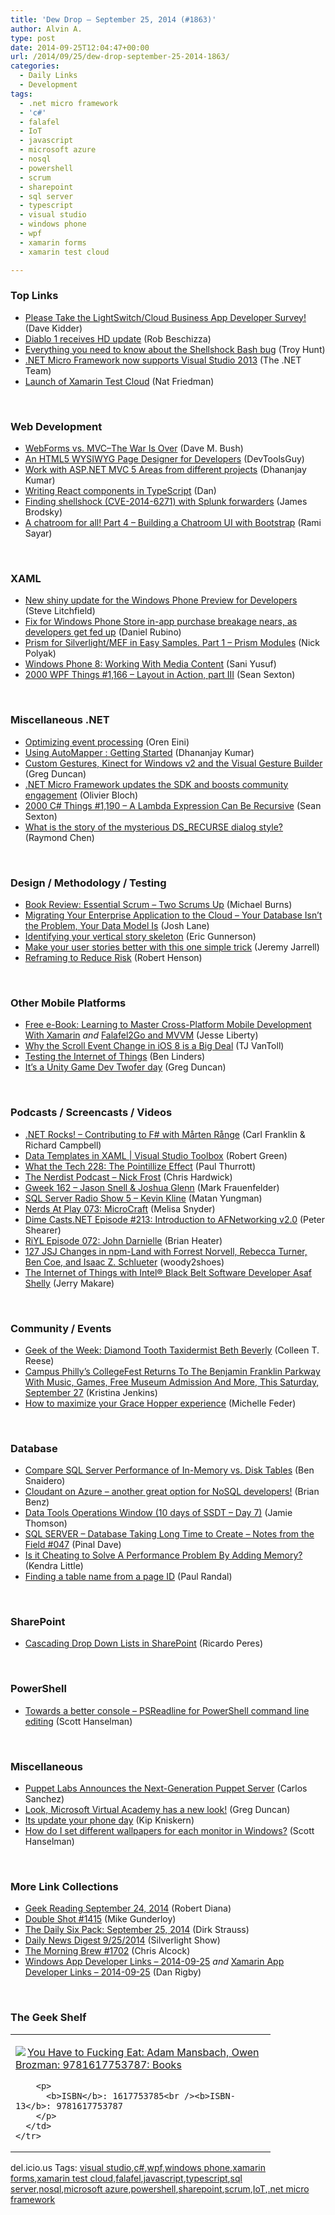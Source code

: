 ```yaml
---
title: 'Dew Drop – September 25, 2014 (#1863)'
author: Alvin A.
type: post
date: 2014-09-25T12:04:47+00:00
url: /2014/09/25/dew-drop-september-25-2014-1863/
categories:
  - Daily Links
  - Development
tags:
  - .net micro framework
  - 'c#'
  - falafel
  - IoT
  - javascript
  - microsoft azure
  - nosql
  - powershell
  - scrum
  - sharepoint
  - sql server
  - typescript
  - visual studio
  - windows phone
  - wpf
  - xamarin forms
  - xamarin test cloud

---
```

### <a name="top"></a>Top Links

  * <a href="http://social.msdn.microsoft.com/Forums/vstudio/en-US/faabe8b9-7efa-400a-b6e3-5b96542100c0/please-take-the-lightswitchcloud-business-app-developer-survey?forum=lightswitch" target="_blank">Please Take the LightSwitch/Cloud Business App Developer Survey!</a> (Dave Kidder) 
  * <a href="http://feedproxy.google.com/~r/boingboing/iBag/~3/htJmV35fYZc/diablo-1-classic-action-rpg.html" target="_blank">Diablo 1 receives HD update</a> (Rob Beschizza) 
  * <a href="http://feedproxy.google.com/~r/TroyHunt/~3/lupn0-KPSmE/everything-you-need-to-know-about.html" target="_blank">Everything you need to know about the Shellshock Bash bug</a> (Troy Hunt) 
  * <a href="http://blogs.msdn.com/b/dotnet/archive/2014/09/24/net-micro-framework-now-supports-visual-studio-2013.aspx" target="_blank">.NET Micro Framework now supports Visual Studio 2013</a> (The .NET Team) 
  * <a href="http://blog.xamarin.com/launch-of-xamarin-test-cloud/" target="_blank">Launch of Xamarin Test Cloud</a> (Nat Friedman)

&nbsp;

### <a name="web"></a>Web Development

  * <a href="http://blog.dmbcllc.com/webforms-vs-mvcthe-war-is-over/" target="_blank">WebForms vs. MVC–The War Is Over</a> (Dave M. Bush) 
  * <a href="http://www.infragistics.com/community/blogs/marketing/archive/2014/09/24/an-html5-wysiwyg-page-designer-for-developers.aspx" target="_blank">An HTML5 WYSIWYG Page Designer for Developers</a> (DevToolsGuy) 
  * <a href="http://blog.falafel.com/work-asp-net-mvc-5-areas-different-projects/" target="_blank">Work with ASP.NET MVC 5 Areas from different projects</a> (Dhananjay Kumar) 
  * <a href="http://www.productiverage.com/writing-react-components-in-typescript" target="_blank">Writing React components in TypeScript</a> (Dan) 
  * <a href="http://blogs.splunk.com/2014/09/24/finding-shellshock-cve-2014-6271-with-splunk-forwarders/" target="_blank">Finding shellshock (CVE-2014-6271) with Splunk forwarders</a> (James Brodsky) 
  * <a href="http://feedproxy.google.com/~r/CanDevs/~3/AHmXDRkwByw/a-chatroom-for-all-part-4-building-a-chatroom-ui-with-bootstrap-node-js.aspx" target="_blank">A chatroom for all! Part 4 – Building a Chatroom UI with Bootstrap</a> (Rami Sayar)

&nbsp;

### <a name="silverlight"></a>XAML

  * <a href="http://allaboutwindowsphone.com/flow/item/20138_New_shiny_update_for_the_Windo.php" target="_blank">New shiny update for the Windows Phone Preview for Developers</a> (Steve Litchfield) 
  * <a href="http://feedproxy.google.com/~r/wmexperts/~3/3hHvi4uuaZo/story01.htm" target="_blank">Fix for Windows Phone Store in-app purchase breakage nears, as developers get fed up</a> (Daniel Rubino) 
  * <a href="http://www.codeproject.com/Articles/155835/Prism-for-Silverlight-MEF-in-Easy-Samples-Part-P" target="_blank">Prism for Silverlight/MEF in Easy Samples. Part 1 &#8211; Prism Modules</a> (Nick Polyak) 
  * <a href="http://code.tutsplus.com/tutorials/windows-phone-8-working-with-media-content--cms-20490" target="_blank">Windows Phone 8: Working With Media Content</a> (Sani Yusuf) 
  * <a href="http://wpf.2000things.com/2014/09/25/1166-layout-in-action-part-iii/" target="_blank">2000 WPF Things #1,166 – Layout in Action, part III</a> (Sean Sexton)

&nbsp;

### <a name="dotnet"></a>Miscellaneous .NET

  * <a href="http://feedproxy.google.com/~r/AyendeRahien/~3/hQLnr62wa5s/optimizing-event-processing" target="_blank">Optimizing event processing</a> (Oren Eini) 
  * <a href="http://debugmode.net/2014/09/25/using-automapper-getting-started/" target="_blank">Using AutoMapper : Getting Started</a> (Dhananjay Kumar) 
  * <a href="http://channel9.msdn.com/coding4fun/kinect/Custom-Gestures-Kinect-for-Windows-v2-and-the-Visual-Gesture-Builder" target="_blank">Custom Gestures, Kinect for Windows v2 and the Visual Gesture Builder</a> (Greg Duncan) 
  * <a href="http://msopentech.com/blog/2014/09/24/net-micro-framework-vs2013/" target="_blank">.NET Micro Framework updates the SDK and boosts community engagement</a> (Olivier Bloch) 
  * <a href="http://csharp.2000things.com/2014/09/25/1190-a-lambda-expression-can-be-recursive/" target="_blank">2000 C# Things #1,190 – A Lambda Expression Can Be Recursive</a> (Sean Sexton) 
  * <a href="http://blogs.msdn.com/b/oldnewthing/archive/2014/09/24/10560089.aspx" target="_blank">What is the story of the mysterious DS_RECURSE dialog style?</a> (Raymond Chen)

&nbsp;

### <a name="design"></a>Design / Methodology / Testing

  * <a href="http://scrumblogmillionaire.com/2014/09/25/book-review-essential-scrum-two-scrums-up/" target="_blank">Book Review: Essential Scrum – Two Scrums Up</a> (Michael Burns) 
  * <a href="http://blog.wintellect.com:80/blogs/jlane/migrating-your-enterprise-application-to-the-cloud-%E2%80%93-your-database-isn%E2%80%99t-the-problem-your-data-model-is" target="_blank">Migrating Your Enterprise Application to the Cloud – Your Database Isn’t the Problem, Your Data Model Is</a> (Josh Lane) 
  * <a href="http://blogs.msdn.com/b/ericgu/archive/2014/09/24/identifying-your-vertical-story-skeleton.aspx" target="_blank">Identifying your vertical story skeleton</a> (Eric Gunnerson) 
  * <a href="http://blog.pluralsight.com/reverse-user-stories" target="_blank">Make your user stories better with this one simple trick</a> (Jeremy Jarrell) 
  * <a href="http://feedproxy.google.com/~r/LeadingAgile/~3/JwC7jL2e7XQ/" target="_blank">Reframing to Reduce Risk</a> (Robert Henson)

&nbsp;

### <a name="mobile"></a>Other Mobile Platforms

  * <a href="http://feedproxy.google.com/~r/JesseLiberty-SilverlightGeek/~3/ZKfstm-C1wY/" target="_blank">Free e-Book: Learning to Master Cross-Platform Mobile Development With Xamarin</a> _and_ <a href="http://blog.falafel.com/falafel2go-mvvm/" target="_blank">Falafel2Go and MVVM</a> (Jesse Liberty) 
  * <a href="http://developer.telerik.com/featured/scroll-event-change-ios-8-big-deal/" target="_blank">Why the Scroll Event Change in iOS 8 is a Big Deal</a> (TJ VanToll) 
  * <a href="http://www.infoq.com/news/2014/09/testing-iot?utm_campaign=infoq_content&utm_source=infoq&utm_medium=feed&utm_term=global" target="_blank">Testing the Internet of Things</a> (Ben Linders) 
  * <a href="http://channel9.msdn.com/coding4fun/blog/Its-a-Unity-Game-Dev-Twofer-day" target="_blank">It&#8217;s a Unity Game Dev Twofer day</a> (Greg Duncan)

&nbsp;

### <a name="podcasts"></a>Podcasts / Screencasts / Videos

  * <a href="http://www.dotnetrocks.com/default.aspx?ShowNum=1040" target="_blank">.NET Rocks! &#8211; Contributing to F# with Mårten Rånge</a> (Carl Franklin & Richard Campbell) 
  * <a href="http://channel9.msdn.com/Shows/Visual-Studio-Toolbox/Data-Templates-in-XAML" target="_blank">Data Templates in XAML | Visual Studio Toolbox</a> (Robert Green) 
  * <a href="http://winsupersite.com/podcasts/what-tech-228-pointillize-effect" target="_blank">What the Tech 228: The Pointillize Effect</a> (Paul Thurrott) 
  * <a href="http://nerdist.libsyn.com/nick-frost" target="_blank">The Nerdist Podcast &#8211; Nick Frost</a> (Chris Hardwick) 
  * <a href="http://feedproxy.google.com/~r/boingboing/iBag/~3/lIpcLZegnho/gweek-162-jason-snell-josh.html" target="_blank">Gweek 162 &#8211; Jason Snell & Joshua Glenn</a> (Mark Frauenfelder) 
  * <a href="http://www.sqlserverradio.com/show5/" target="_blank">SQL Server Radio Show 5 – Kevin Kline</a> (Matan Yungman) 
  * <a href="http://www.themarriedgamers.net/nerds-at-play-073-microcraft/" target="_blank">Nerds At Play 073: MicroCraft</a> (Melisa Snyder) 
  * <a href="http://www.dimecasts.net/Casts/CastFeedDetails/213" target="_blank">Dime Casts.NET Episode #213: Introduction to AFNetworking v2.0</a> (Peter Shearer) 
  * <a href="http://riyl.podbean.com/e/episode-072-john-darnielle/" target="_blank">RiYL Episode 072: John Darnielle</a> (Brian Heater) 
  * <a href="http://javascriptjabber.com/127-jsj-changes-in-npm-land-with-forrest-norvell-rebecca-turner-ben-coe-and-isaac-z-schlueter/" target="_blank">127 JSJ Changes in npm-Land with Forrest Norvell, Rebecca Turner, Ben Coe, and Isaac Z. Schlueter</a> (woody2shoes) 
  * <a href="https://software.intel.com/en-us/videos/the-internet-of-things-with-intel-black-belt-software-developer-asaf-shelly" target="_blank">The Internet of Things with Intel® Black Belt Software Developer Asaf Shelly</a> (Jerry Makare)

&nbsp;

### <a name="events"></a>Community / Events

  * <a href="http://www.geekadelphia.com/2014/09/24/geek-of-the-week-diamond-tooth-taxidermist-beth-beverly/" target="_blank">Geek of the Week: Diamond Tooth Taxidermist Beth Beverly</a> (Colleen T. Reese) 
  * <a href="http://www.uwishunu.com/2014/09/campus-phillys-collegefest-returns-to-the-benjamin-franklin-parkway-with-music-games-free-museum-admission-and-more-this-saturday-september-27/" target="_blank">Campus Philly’s CollegeFest Returns To The Benjamin Franklin Parkway With Music, Games, Free Museum Admission And More, This Saturday, September 27</a> (Kristina Jenkins) 
  * <a href="http://feeds.microsoftjobsblog.com/~r/MicrosoftJobsBlog/~3/AQhSV2N45ag/" target="_blank">How to maximize your Grace Hopper experience</a> (Michelle Feder)

&nbsp;

### <a name="sql"></a>Database

  * <a href="http://feedproxy.google.com/~r/MSSQLTips-LatestSqlServerTips/~3/-RvkvtmURvw/tip.asp" target="_blank">Compare SQL Server Performance of In-Memory vs. Disk Tables</a> (Ben Snaidero) 
  * <a href="http://msopentech.com/blog/2014/09/24/cloudant-azure-another-great-option-nosql-developers/" target="_blank">Cloudant on Azure – another great option for NoSQL developers!</a> (Brian Benz) 
  * <a href="http://feedproxy.google.com/~r/jamiet/~3/wRIqUvf1GVQ/data-tools-operations-window-10-days-of-ssdt-day-7.aspx" target="_blank">Data Tools Operations Window (10 days of SSDT – Day 7)</a> (Jamie Thomson) 
  * <a href="http://blog.sqlauthority.com/2014/09/25/sql-server-database-taking-long-time-to-create-notes-from-the-field-047/" target="_blank">SQL SERVER – Database Taking Long Time to Create – Notes from the Field #047</a> (Pinal Dave) 
  * <a href="http://feedproxy.google.com/~r/BrentOzar-SqlServerDba/~3/CxdXYsak7q8/" target="_blank">Is it Cheating to Solve A Performance Problem By Adding Memory?</a> (Kendra Little) 
  * <a href="http://feedproxy.google.com/~r/PaulSRandal/~3/MYkfQP9Cu78/" target="_blank">Finding a table name from a page ID</a> (Paul Randal)

&nbsp;

### <a name="sp"></a>SharePoint

  * <a href="http://weblogs.asp.net:80/ricardoperes/cascading-drop-down-lists-in-sharepoint" target="_blank">Cascading Drop Down Lists in SharePoint</a> (Ricardo Peres)

&nbsp;

### <a name="ps"></a>PowerShell

  * <a href="http://feeds.hanselman.com/~/75301367/0/scotthanselman~Towards-a-better-console-PSReadline-for-PowerShell-command-line-editing.aspx" target="_blank">Towards a better console &#8211; PSReadline for PowerShell command line editing</a> (Scott Hanselman)

&nbsp;

### <a name="misc"></a>Miscellaneous

  * <a href="http://www.infoq.com/news/2014/09/next-generation-puppet-server?utm_campaign=infoq_content&utm_source=infoq&utm_medium=feed&utm_term=global" target="_blank">Puppet Labs Announces the Next-Generation Puppet Server</a> (Carlos Sanchez) 
  * <a href="http://coolthingoftheday.blogspot.com/2014/09/look-microsoft-virtual-academy-has-new.html" target="_blank">Look, Microsoft Virtual Academy has a new look!</a> (Greg Duncan) 
  * <a href="http://feedproxy.google.com/~r/liveside/~3/zA1shFL7bpI/" target="_blank">Its update your phone day</a> (Kip Kniskern) 
  * <a href="http://feeds.hanselman.com/~/75323105/0/scotthanselman~How-do-I-set-different-wallpapers-for-each-monitor-in-Windows.aspx" target="_blank">How do I set different wallpapers for each monitor in Windows?</a> (Scott Hanselman)

&nbsp;

### <a name="links"></a>More Link Collections

  * <a href="http://feeds.regulargeek.com/~r/RegularGeek/~3/awBxf6LFuuA/" target="_blank">Geek Reading September 24, 2014</a> (Robert Diana) 
  * <a href="http://afreshcup.com/home/2014/9/24/double-shot-1415.html" target="_blank">Double Shot #1415</a> (Mike Gunderloy) 
  * <a href="http://www.dirkstrauss.com/the-daily-six-pack/iphone-keyboards" target="_blank">The Daily Six Pack: September 25, 2014</a> (Dirk Strauss) 
  * <a href="http://feedproxy.google.com/~r/silverlightshow/~3/lvO00Yj7YFI/Daily-News-Digest-9-25-2014.aspx" target="_blank">Daily News Digest 9/25/2014</a> (Silverlight Show) 
  * <a href="http://feedproxy.google.com/~r/ReflectivePerspective/~3/Kvwomc09cZI/" target="_blank">The Morning Brew #1702</a> (Chris Alcock) 
  * <a href="http://windowsappdev.com/2014/09/windows-app-developer-links-2014-09-25/" target="_blank">Windows App Developer Links &#8211; 2014-09-25</a> _and_ <a href="http://xamarinappdev.com/2014/09/xamarin-app-developer-links-2014-09-25/" target="_blank">Xamarin App Developer Links &#8211; 2014-09-25</a> (Dan Rigby)

&nbsp;

### <a name="shelf"></a>The Geek Shelf

<div id="scid:7dc1bd33-94bd-46fd-a20b-0131235bcd47:bc52688c-574d-4aaf-b5f7-ba54a3f89acb" class="wlWriterEditableSmartContent" style="float: none; padding-bottom: 0px; padding-top: 0px; padding-left: 0px; margin: 0px; display: inline; padding-right: 0px">
  <table cellspacing="0" cellpadding="2" width="400" border="0" unselectable="on">
    <tr>
      <td valign="top" width="400">
        <p>
          <a title="You Have to Fucking Eat: Adam Mansbach, Owen Brozman: 9781617753787: Books" href="http://www.amazon.com/exec/obidos/ASIN/1617753785/alvinashcraft-20"><img data-recalc-dims="1" decoding="async" src="https://i0.wp.com/images.amazon.com/images/P/1617753785.01.MZZZZZZZ.jpg?w=660" border="0" align="left" style="float:left" />You Have to Fucking Eat: Adam Mansbach, Owen Brozman: 9781617753787: Books</a>
        </p>
        
        <p>
          <b>ISBN</b>: 1617753785<br /><b>ISBN-13</b>: 9781617753787
        </p>
      </td>
    </tr>
  </table>
</div>

<div id="scid:0767317B-992E-4b12-91E0-4F059A8CECA8:99f631fe-f3e7-4742-b0a6-16bbde834f55" class="wlWriterEditableSmartContent" style="float: none; padding-bottom: 0px; padding-top: 0px; padding-left: 0px; margin: 0px; display: inline; padding-right: 0px">
  del.icio.us Tags: <a href="http://del.icio.us/popular/visual+studio" rel="tag">visual studio</a>,<a href="http://del.icio.us/popular/c%23" rel="tag">c#</a>,<a href="http://del.icio.us/popular/wpf" rel="tag">wpf</a>,<a href="http://del.icio.us/popular/windows+phone" rel="tag">windows phone</a>,<a href="http://del.icio.us/popular/xamarin+forms" rel="tag">xamarin forms</a>,<a href="http://del.icio.us/popular/xamarin+test+cloud" rel="tag">xamarin test cloud</a>,<a href="http://del.icio.us/popular/falafel" rel="tag">falafel</a>,<a href="http://del.icio.us/popular/javascript" rel="tag">javascript</a>,<a href="http://del.icio.us/popular/typescript" rel="tag">typescript</a>,<a href="http://del.icio.us/popular/sql+server" rel="tag">sql server</a>,<a href="http://del.icio.us/popular/nosql" rel="tag">nosql</a>,<a href="http://del.icio.us/popular/microsoft+azure" rel="tag">microsoft azure</a>,<a href="http://del.icio.us/popular/powershell" rel="tag">powershell</a>,<a href="http://del.icio.us/popular/sharepoint" rel="tag">sharepoint</a>,<a href="http://del.icio.us/popular/scrum" rel="tag">scrum</a>,<a href="http://del.icio.us/popular/IoT" rel="tag">IoT</a>,<a href="http://del.icio.us/popular/.net+micro+framework" rel="tag">.net micro framework</a>
</div>